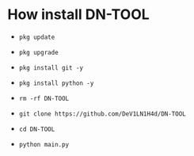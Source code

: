 # How install DN-TOOL

* `pkg update`

* `pkg upgrade`

* `pkg install git -y`

* `pkg install python -y`

* `rm -rf DN-TOOL`

* `git clone https://github.com/DeV1LN1H4d/DN-TOOL`

* `cd DN-TOOL`

* `python main.py`
